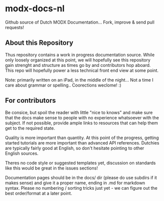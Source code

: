 modx-docs-nl
============

Github source of Dutch MODX Documentation... Fork, improve &amp; send pull requests!

## About this Repository
Thus repository contains a work in progress documentation source. While only loosely organized at this point, we will hopefully see this repository gain strenght and structure as times go by and contributors hop aboard. This repo will hopefully power a less technical front end view at some point.

Note: primarily written on an iPad, in the middle of the night... Not a time I care about grammar or spelling.. Coorections weclome! :)

## For contributors

Be consice, but spoil the reader with little "nice to knows" and make sure that the docs make sense to people with no experience whatsoever with the subject. If not possible, provide ample links to resources that can help them get to the required state.

Quality is more important than quantity.
At this point of the progress, getting started tutorials are more important than advanced API references. 
Dutchies are typically fairly good at English, so don't hesitate pointing to other English sources.

Theres no code style or suggested templates yet, discussion on standards like this would be great in the issues sections!

Documentation pages should be in the docs/ dir (please do use subdirs if it makes sense) and give it a proper name, ending in .md for markdown syntax. Please no numbering / sorting tricks just yet - we can figure out the best order/format at a later point.